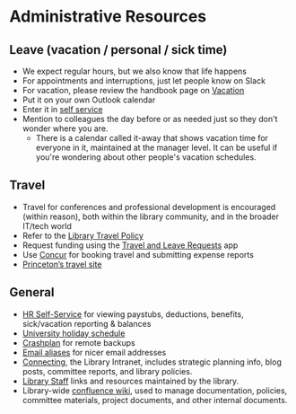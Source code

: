 # Administrative Resources

## Leave (vacation / personal / sick time)
* We expect regular hours, but we also know that life happens
* For appointments and interruptions, just let people know on Slack
* For vacation, please review the handbook page on [Vacation](vacation.md)
* Put it on your own Outlook calendar
* Enter it in [self service](http://www.princeton.edu/hr/progserv/sds/applications/selfservice.html)
* Mention to colleagues the day before or as needed just so they don't wonder where you are.
  * There is a calendar called it-away that shows vacation time for everyone in
    it, maintained at the manager level. It can be useful if you're wondering
    about other people's vacation schedules.

## Travel
* Travel for conferences and professional development is encouraged (within reason), both within the library community, and in the broader IT/tech world
* Refer to the [Library Travel Policy](https://lib-confluence.princeton.edu/display/LSC/Princeton+University+Library+Travel+Policy+and+Best+Practices)
* Request funding using the [Travel and Leave Requests](http://approvals.princeton.edu/) app
* Use [Concur](https://princeton.edu/concur) for booking travel and submitting expense reports
* [Princeton’s travel site](http://travel.princeton.edu/)

## General
* [HR Self-Service](http://www.princeton.edu/hr/progserv/sds/applications/selfservice.html) for viewing paystubs, deductions, benefits, sick/vacation reporting & balances
* [University holiday schedule](https://www.princeton.edu/hr/working/schedules/holidays/)
* [Crashplan](https://princeton.service-now.com/snap/?id=kb_article&sys_id=212a27064f9ca20018ddd48e5210c724) for remote backups
* [Email
  aliases](https://princeton.service-now.com/snap/?sys_id=1177&id=kb_article) for nicer email addresses
* [Connecting](https://pulstaff.princeton.edu/guidelines/slack-guidelines/), the Library Intranet, includes strategic planning info, blog posts, committee reports, and library policies.
* [Library Staff](https://library.princeton.edu/staff) links and resources
  maintained by the library.
* Library-wide [confluence wiki](https://lib-confluence.princeton.edu/), used to manage documentation, policies, committee materials, project documents, and other internal documents.
